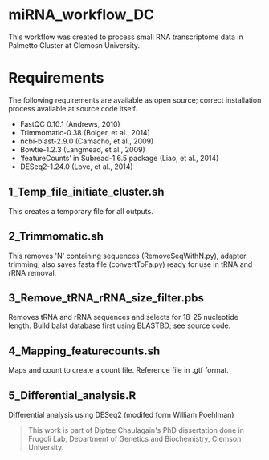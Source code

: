 # miRNA_workflow_DC
This workflow was created to process small RNA transcriptome data in Palmetto Cluster at Clemosn University. 
# Requirements
The following requirements are available as open source; correct installation process available at source code itself. 
* FastQC 0.10.1 (Andrews, 2010)
* Trimmomatic-0.38 (Bolger, et al., 2014)
* ncbi-blast-2.9.0 (Camacho, et al., 2009)
* Bowtie-1.2.3 (Langmead, et al., 2009)
* ‘featureCounts’ in Subread-1.6.5 package (Liao, et al., 2014)
* DESeq2-1.24.0 (Love, et al., 2014)
## 1_Temp_file_initiate_cluster.sh
This creates a temporary file for all outputs.
## 2_Trimmomatic.sh
This removes 'N' containing sequences (RemoveSeqWithN.py), adapter trimming, also saves fasta file (convertToFa.py) ready for use in tRNA and rRNA removal.
## 3_Remove_tRNA_rRNA_size_filter.pbs
Removes tRNA and rRNA sequences and selects for 18-25 nucleotide length. Build balst database first using BLASTBD; see source code. 
## 4_Mapping_featurecounts.sh
Maps and count to create a count file. Reference file in .gtf format. 
## 5_Differential_analysis.R
Differential analysis using DESeq2 (modifed form William Poehlman) 

>This work is part of Diptee Chaulagain's PhD dissertation done in Frugoli Lab, Department of Genetics and Biochemistry, Clemson University. 
